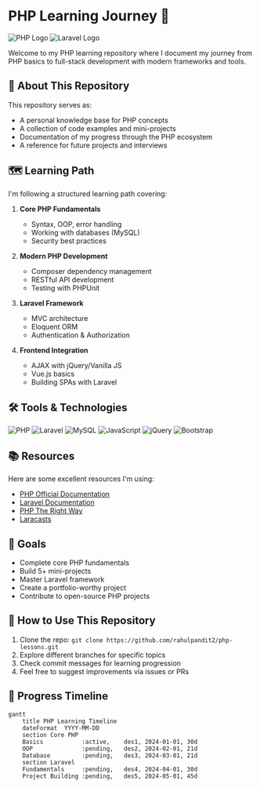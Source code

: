 # PHP Learning Journey 🚀

![PHP Logo](https://img.shields.io/badge/PHP-777BB4?style=for-the-badge&logo=php&logoColor=white)
![Laravel Logo](https://img.shields.io/badge/Laravel-FF2D20?style=for-the-badge&logo=laravel&logoColor=white)

Welcome to my PHP learning repository where I document my journey from PHP basics to full-stack development with modern frameworks and tools.

## 📌 About This Repository

This repository serves as:
- A personal knowledge base for PHP concepts
- A collection of code examples and mini-projects
- Documentation of my progress through the PHP ecosystem
- A reference for future projects and interviews

## 🗺 Learning Path

I'm following a structured learning path covering:

1. **Core PHP Fundamentals**
   - Syntax, OOP, error handling
   - Working with databases (MySQL)
   - Security best practices

2. **Modern PHP Development**
   - Composer dependency management
   - RESTful API development
   - Testing with PHPUnit

3. **Laravel Framework**
   - MVC architecture
   - Eloquent ORM
   - Authentication & Authorization

4. **Frontend Integration**
   - AJAX with jQuery/Vanilla JS
   - Vue.js basics
   - Building SPAs with Laravel


## 🛠 Tools & Technologies

![PHP](https://img.shields.io/badge/PHP-777BB4?logo=php&logoColor=white)
![Laravel](https://img.shields.io/badge/Laravel-FF2D20?logo=laravel&logoColor=white)
![MySQL](https://img.shields.io/badge/MySQL-4479A1?logo=mysql&logoColor=white)
![JavaScript](https://img.shields.io/badge/JavaScript-F7DF1E?logo=javascript&logoColor=black)
![jQuery](https://img.shields.io/badge/jQuery-0769AD?logo=jquery&logoColor=white)
![Bootstrap](https://img.shields.io/badge/Bootstrap-7952B3?logo=bootstrap&logoColor=white)

## 📚 Resources

Here are some excellent resources I'm using:

- [PHP Official Documentation](https://www.php.net/docs.php)
- [Laravel Documentation](https://laravel.com/docs)
- [PHP The Right Way](https://phptherightway.com/)
- [Laracasts](https://laracasts.com/)

## 🎯 Goals

- Complete core PHP fundamentals
- Build 5+ mini-projects
- Master Laravel framework
- Create a portfolio-worthy project
- Contribute to open-source PHP projects

## 🤝 How to Use This Repository

1. Clone the repo: `git clone https://github.com/rahulpandit2/php-lessons.git`
2. Explore different branches for specific topics
3. Check commit messages for learning progression
4. Feel free to suggest improvements via issues or PRs

## 📅 Progress Timeline

```mermaid
gantt
    title PHP Learning Timeline
    dateFormat  YYYY-MM-DD
    section Core PHP
    Basics           :active,    des1, 2024-01-01, 30d
    OOP              :pending,   des2, 2024-02-01, 21d
    Database         :pending,   des3, 2024-03-01, 21d
    section Laravel
    Fundamentals     :pending,   des4, 2024-04-01, 30d
    Project Building :pending,   des5, 2024-05-01, 45d